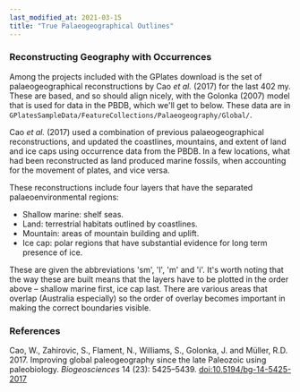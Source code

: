 ```yaml
---
last_modified_at: 2021-03-15
title: "True Palaeogeographical Outlines"
---
```


### Reconstructing Geography with Occurrences

Among the projects included with the GPlates download is the set of palaeogeographical reconstructions by Cao _et al._ (2017) for the last 402 my. These are based, and so should align nicely, with the Golonka (2007) model that is used for data in the PBDB, which we'll get to below. These data are in `GPlatesSampleData/FeatureCollections/Palaeogeography/Global/`.

Cao _et al._ (2017) used a combination of previous palaeogeographical reconstructions, and updated the coastlines, mountains, and extent of land and ice caps using occurrence data from the PBDB. In a few locations, what had been reconstructed as land produced marine fossils, when accounting for the movement of plates, and vice versa.

These reconstructions include four layers that have the separated palaeoenvironmental regions:

* Shallow marine: shelf seas.
* Land: terrestrial habitats outlined by coastlines.
* Mountain: areas of mountain building and uplift.
* Ice cap: polar regions that have substantial evidence for long term presence of ice.

These are given the abbreviations 'sm', 'l', 'm' and 'i'. It's worth noting that the way these are built means that the layers have to be plotted in the order above – shallow marine first, ice cap last. There are various areas that overlap (Australia especially) so the order of overlay becomes important in making the correct boundaries visible.

### References

Cao, W., Zahirovic, S., Flament, N., Williams, S., Golonka, J. and Müller, R.D. 2017. Improving global paleogeography since the late Paleozoic using paleobiology. <i>Biogeosciences</i> 14 (23): 5425–5439. [doi:10.5194/bg-14-5425-2017](https://doi.org/10.5194/bg-14-5425-2017) 
